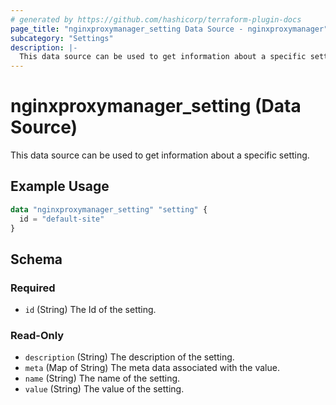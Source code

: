 ```yaml
---
# generated by https://github.com/hashicorp/terraform-plugin-docs
page_title: "nginxproxymanager_setting Data Source - nginxproxymanager"
subcategory: "Settings"
description: |-
  This data source can be used to get information about a specific setting.
---
```


# nginxproxymanager_setting (Data Source)

This data source can be used to get information about a specific setting.


## Example Usage

```terraform
data "nginxproxymanager_setting" "setting" {
  id = "default-site"
}
```

<!-- schema generated by tfplugindocs -->
## Schema

### Required

- `id` (String) The Id of the setting.

### Read-Only

- `description` (String) The description of the setting.
- `meta` (Map of String) The meta data associated with the value.
- `name` (String) The name of the setting.
- `value` (String) The value of the setting.
